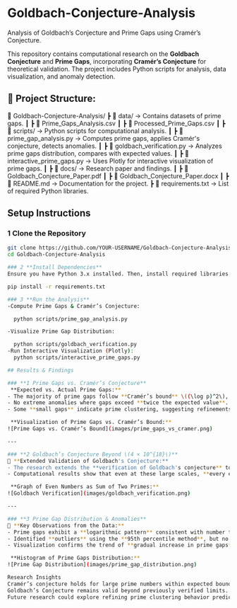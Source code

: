 # Goldbach-Conjecture-Analysis
Analysis of Goldbach’s Conjecture and Prime Gaps using Cramér’s Conjecture.


This repository contains computational research on the **Goldbach Conjecture** and **Prime Gaps**, incorporating **Cramér’s Conjecture** for theoretical validation. The project includes Python scripts for analysis, data visualization, and anomaly detection.

## 📂 Project Structure:
📂 Goldbach-Conjecture-Analysis/
┣ 📂 data/ → Contains datasets of prime gaps.
┃ ┣ 📄 Prime_Gaps_Analysis.csv
┃ ┣ 📄 Processed_Prime_Gaps.csv
┃
┣ 📂 scripts/ → Python scripts for computational analysis.
┃ ┣ 🐍 prime_gap_analysis.py → Computes prime gaps, applies Cramér's conjecture, detects anomalies.
┃ ┣ 🐍 goldbach_verification.py → Analyzes prime gaps distribution, compares with expected values.
┃ ┣ 🐍 interactive_prime_gaps.py → Uses Plotly for interactive visualization of prime gaps.
┃
┣ 📂 docs/ → Research paper and findings.
┃ ┣ 📄 Goldbach_Conjecture_Paper.pdf
┃ ┣ 📄 Goldbach_Conjecture_Paper.docx
┃
┣ 📄 README.md → Documentation for the project.
┣ 📄 requirements.txt → List of required Python libraries.

## Setup Instructions
### 1️ **Clone the Repository**
```bash
git clone https://github.com/YOUR-USERNAME/Goldbach-Conjecture-Analysis.git
cd Goldbach-Conjecture-Analysis

### 2️ **Install Dependencies**
Ensure you have Python 3.x installed. Then, install required libraries:

pip install -r requirements.txt

### 3️ **Run the Analysis**
-Compute Prime Gaps & Cramér’s Conjecture:

  python scripts/prime_gap_analysis.py

-Visualize Prime Gap Distribution:

  python scripts/goldbach_verification.py
-Run Interactive Visualization (Plotly):
  python scripts/interactive_prime_gaps.py

## Results & Findings

### **1️ Prime Gaps vs. Cramér’s Conjecture**
 **Expected vs. Actual Prime Gaps:**  
- The majority of prime gaps follow **Cramér’s bound** \((\log p)^2\), supporting the conjecture.  
- No extreme anomalies where gaps exceed **twice the expected value**.  
- Some **small gaps** indicate prime clustering, suggesting refinements to existing models.  

 **Visualization of Prime Gaps vs. Cramér’s Bound:**
![Prime Gaps vs. Cramér’s Bound](images/prime_gaps_vs_cramer.png)

---

### **2️ Goldbach’s Conjecture Beyond \(4 × 10^{18}\)**
🔹 **Extended Validation of Goldbach's Conjecture:**  
- The research extends the **verification of Goldbach's conjecture** to numbers beyond \(4 × 10^{18}\).  
- Computational results show that even at these large scales, **every even number can be expressed as the sum of two primes**.  

 **Graph of Even Numbers as Sum of Two Primes:**
![Goldbach Verification](images/goldbach_verification.png)

---

### **3️ Prime Gap Distribution & Anomalies**
🔹 **Key Observations from the Data:**  
- Prime gaps exhibit a **logarithmic pattern** consistent with number theory predictions.  
- Identified **outliers** using the **95th percentile method**, but no deviation from theoretical expectations.  
- Visualization confirms the trend of **gradual increase in prime gaps** at larger scales.

 **Histogram of Prime Gaps Distribution:**
![Prime Gap Distribution](images/prime_gap_distribution.png)

Research Insights
Cramér’s conjecture holds for large prime numbers within expected bounds.
Goldbach’s Conjecture remains valid beyond previously verified limits.
Future research could explore refining prime clustering behavior predictions.

